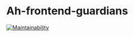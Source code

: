 # Ah-frontend-guardians
[![Maintainability](https://api.codeclimate.com/v1/badges/b2c643578ac31860ea4f/maintainability)](https://codeclimate.com/github/andela/Ah-frontend-guardians/maintainability)
